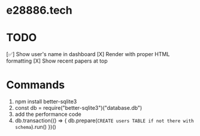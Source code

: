 # e28886.tech

# TODO

[✅] Show user's name in dashboard
[X] Render with proper HTML formatting
[X] Show recent papers at top

# Commands

1. npm install better-sqlite3
2. const db = require("better-sqlite3")("database.db")
3. add the performance code
4. db.transaction(() => {
   db.prepare(`CREATE users TABLE if not there with schema`).run()
   })()
